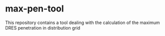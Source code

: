 # max-pen-tool
This repository contains a tool dealing with the calculation of the maximum DRES penetration in distribution grid
